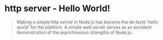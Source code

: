 # http server - Hello World!
> Making a simple http server in Node.js has become the de facto 'hello world' for the platform. A simple web server serves as an excellent demonstration of the asynchronous strengths of Node.js.